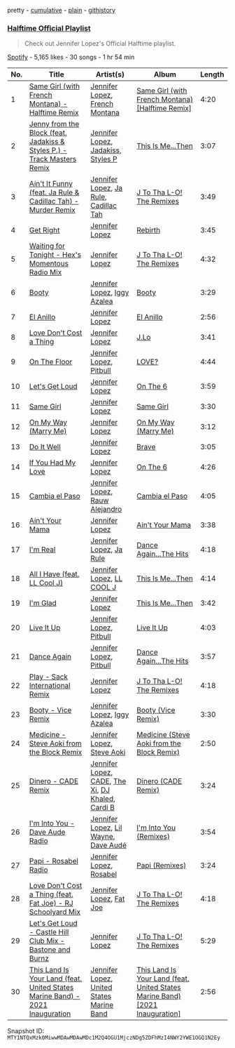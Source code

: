 pretty - [cumulative](/playlists/cumulative/37i9dQZF1DWTHhW4hDVUUi.md) - [plain](/playlists/plain/37i9dQZF1DWTHhW4hDVUUi) - [githistory](https://github.githistory.xyz/mackorone/spotify-playlist-archive/blob/main/playlists/plain/37i9dQZF1DWTHhW4hDVUUi)

### [Halftime Official Playlist](https://open.spotify.com/playlist/37i9dQZF1DWTHhW4hDVUUi)

> Check out Jennifer Lopez's Official Halftime playlist.

[Spotify](https://open.spotify.com/user/spotify) - 5,165 likes - 30 songs - 1 hr 54 min

| No. | Title | Artist(s) | Album | Length |
|---|---|---|---|---|
| 1 | [Same Girl \(with French Montana\) \- Halftime Remix](https://open.spotify.com/track/2Xar8bp6rKIY8bOogzQ1HZ) | [Jennifer Lopez](https://open.spotify.com/artist/2DlGxzQSjYe5N6G9nkYghR), [French Montana](https://open.spotify.com/artist/6vXTefBL93Dj5IqAWq6OTv) | [Same Girl \(with French Montana\) \[Halftime Remix\]](https://open.spotify.com/album/6BaYeNIzZzrIpAvGSRgcoc) | 4:20 |
| 2 | [Jenny from the Block \(feat\. Jadakiss & Styles P.\) \- Track Masters Remix](https://open.spotify.com/track/4ZOyH6KjomjlqCz3oFqglr) | [Jennifer Lopez](https://open.spotify.com/artist/2DlGxzQSjYe5N6G9nkYghR), [Jadakiss](https://open.spotify.com/artist/5pnbUBPifNnlusY8kTBivi), [Styles P](https://open.spotify.com/artist/2x8KDZdSONA3872CnhaAlX) | [This Is Me...Then](https://open.spotify.com/album/2NG4OLyeNMwcLqirwwwvs2) | 3:07 |
| 3 | [Ain't It Funny \(feat\. Ja Rule & Cadillac Tah\) \- Murder Remix](https://open.spotify.com/track/5ahFyKndeg1hqfmNumL3WF) | [Jennifer Lopez](https://open.spotify.com/artist/2DlGxzQSjYe5N6G9nkYghR), [Ja Rule](https://open.spotify.com/artist/1J2VVASYAamtQ3Bt8wGgA6), [Cadillac Tah](https://open.spotify.com/artist/1pYxANcOtFZSECxACjmCE8) | [J To Tha L\-O! The Remixes](https://open.spotify.com/album/1eqm8uDzngK88EvMfp4MOm) | 3:49 |
| 4 | [Get Right](https://open.spotify.com/track/0rLzyBecRbTpnBWvMtPVFR) | [Jennifer Lopez](https://open.spotify.com/artist/2DlGxzQSjYe5N6G9nkYghR) | [Rebirth](https://open.spotify.com/album/1fRr47hbp60yegltnsvkEH) | 3:45 |
| 5 | [Waiting for Tonight \- Hex's Momentous Radio Mix](https://open.spotify.com/track/5WD55ZJWhumwIDGau2Q9lM) | [Jennifer Lopez](https://open.spotify.com/artist/2DlGxzQSjYe5N6G9nkYghR) | [J To Tha L\-O! The Remixes](https://open.spotify.com/album/1eqm8uDzngK88EvMfp4MOm) | 4:32 |
| 6 | [Booty](https://open.spotify.com/track/6dshconh2KBbGxVh7GtSTC) | [Jennifer Lopez](https://open.spotify.com/artist/2DlGxzQSjYe5N6G9nkYghR), [Iggy Azalea](https://open.spotify.com/artist/5yG7ZAZafVaAlMTeBybKAL) | [Booty](https://open.spotify.com/album/5afRtOFscJUQq7nCbHR5Rn) | 3:29 |
| 7 | [El Anillo](https://open.spotify.com/track/2SpfMQ5TuKsMj1trNwrLVA) | [Jennifer Lopez](https://open.spotify.com/artist/2DlGxzQSjYe5N6G9nkYghR) | [El Anillo](https://open.spotify.com/album/4DnxvNqBLOdInzC0cI8Wzy) | 2:56 |
| 8 | [Love Don't Cost a Thing](https://open.spotify.com/track/1fgvJXlcZ7uIddMpqsqw0L) | [Jennifer Lopez](https://open.spotify.com/artist/2DlGxzQSjYe5N6G9nkYghR) | [J.Lo](https://open.spotify.com/album/76QqoE30i9HVwxtxYMkWXT) | 3:41 |
| 9 | [On The Floor](https://open.spotify.com/track/20zQZVyUNPbq8kZACdgYrh) | [Jennifer Lopez](https://open.spotify.com/artist/2DlGxzQSjYe5N6G9nkYghR), [Pitbull](https://open.spotify.com/artist/0TnOYISbd1XYRBk9myaseg) | [LOVE?](https://open.spotify.com/album/1RJ3ZqXAzt0rsJhs80AqRb) | 4:44 |
| 10 | [Let's Get Loud](https://open.spotify.com/track/42nSaPdT6g3ZIMHmKLlP2p) | [Jennifer Lopez](https://open.spotify.com/artist/2DlGxzQSjYe5N6G9nkYghR) | [On The 6](https://open.spotify.com/album/3Gby5NNeNYkMgAnrtEA3lc) | 3:59 |
| 11 | [Same Girl](https://open.spotify.com/track/6oWQXurUA9x29El6ioIqju) | [Jennifer Lopez](https://open.spotify.com/artist/2DlGxzQSjYe5N6G9nkYghR) | [Same Girl](https://open.spotify.com/album/2dfxmWlkqrhGbFDTi5Fkcb) | 3:30 |
| 12 | [On My Way \(Marry Me\)](https://open.spotify.com/track/0PjqDT5SzI91kgzGnylyOd) | [Jennifer Lopez](https://open.spotify.com/artist/2DlGxzQSjYe5N6G9nkYghR) | [On My Way \(Marry Me\)](https://open.spotify.com/album/66daDQM7cYuXqEC8BbRlXx) | 3:12 |
| 13 | [Do It Well](https://open.spotify.com/track/7AuaiJy9YTJRPeUlsvqgGm) | [Jennifer Lopez](https://open.spotify.com/artist/2DlGxzQSjYe5N6G9nkYghR) | [Brave](https://open.spotify.com/album/4NSDI1oYP5WvHXOefaTKnY) | 3:05 |
| 14 | [If You Had My Love](https://open.spotify.com/track/3x4yV0hW5Ve3TKhFkXSqFn) | [Jennifer Lopez](https://open.spotify.com/artist/2DlGxzQSjYe5N6G9nkYghR) | [On The 6](https://open.spotify.com/album/3Gby5NNeNYkMgAnrtEA3lc) | 4:26 |
| 15 | [Cambia el Paso](https://open.spotify.com/track/6w0hTf98ZNQm5GpfWeuoAk) | [Jennifer Lopez](https://open.spotify.com/artist/2DlGxzQSjYe5N6G9nkYghR), [Rauw Alejandro](https://open.spotify.com/artist/1mcTU81TzQhprhouKaTkpq) | [Cambia el Paso](https://open.spotify.com/album/5qSmLWlPnrhF2rgt54Y7GC) | 4:05 |
| 16 | [Ain't Your Mama](https://open.spotify.com/track/2hgzdQdnfWwtdpZbhZlV72) | [Jennifer Lopez](https://open.spotify.com/artist/2DlGxzQSjYe5N6G9nkYghR) | [Ain't Your Mama](https://open.spotify.com/album/5Bd99eGJKXoRMnqgqWlWmp) | 3:38 |
| 17 | [I'm Real](https://open.spotify.com/track/0O4Ub1IHsHkDABK6LKHHWK) | [Jennifer Lopez](https://open.spotify.com/artist/2DlGxzQSjYe5N6G9nkYghR), [Ja Rule](https://open.spotify.com/artist/1J2VVASYAamtQ3Bt8wGgA6) | [Dance Again...The Hits](https://open.spotify.com/album/7LN1DM2rLG5GFezakJF4vk) | 4:18 |
| 18 | [All I Have \(feat\. LL Cool J\)](https://open.spotify.com/track/3kgutGd839IOYRl6ekeq6V) | [Jennifer Lopez](https://open.spotify.com/artist/2DlGxzQSjYe5N6G9nkYghR), [LL COOL J](https://open.spotify.com/artist/1P8IfcNKwrkQP5xJWuhaOC) | [This Is Me...Then](https://open.spotify.com/album/2NG4OLyeNMwcLqirwwwvs2) | 4:14 |
| 19 | [I'm Glad](https://open.spotify.com/track/7AUfOfYTfiHhgg2Pw1aTpw) | [Jennifer Lopez](https://open.spotify.com/artist/2DlGxzQSjYe5N6G9nkYghR) | [This Is Me...Then](https://open.spotify.com/album/2NG4OLyeNMwcLqirwwwvs2) | 3:42 |
| 20 | [Live It Up](https://open.spotify.com/track/2FHdoPa5aWaAmjuf362KJ0) | [Jennifer Lopez](https://open.spotify.com/artist/2DlGxzQSjYe5N6G9nkYghR), [Pitbull](https://open.spotify.com/artist/0TnOYISbd1XYRBk9myaseg) | [Live It Up](https://open.spotify.com/album/5fnPOybc8Zo7IYvWbvrCKR) | 4:03 |
| 21 | [Dance Again](https://open.spotify.com/track/4d2hD63oUGU3s7L66JD0BE) | [Jennifer Lopez](https://open.spotify.com/artist/2DlGxzQSjYe5N6G9nkYghR), [Pitbull](https://open.spotify.com/artist/0TnOYISbd1XYRBk9myaseg) | [Dance Again...The Hits](https://open.spotify.com/album/7LN1DM2rLG5GFezakJF4vk) | 3:57 |
| 22 | [Play \- Sack International Remix](https://open.spotify.com/track/2Bx049h1X53Ov5cPva1NZj) | [Jennifer Lopez](https://open.spotify.com/artist/2DlGxzQSjYe5N6G9nkYghR) | [J To Tha L\-O! The Remixes](https://open.spotify.com/album/1eqm8uDzngK88EvMfp4MOm) | 4:18 |
| 23 | [Booty \- Vice Remix](https://open.spotify.com/track/60jlpLJCCsDrKRff4eUDA2) | [Jennifer Lopez](https://open.spotify.com/artist/2DlGxzQSjYe5N6G9nkYghR), [Iggy Azalea](https://open.spotify.com/artist/5yG7ZAZafVaAlMTeBybKAL) | [Booty \(Vice Remix\)](https://open.spotify.com/album/5vh6wTqgb6NUTd0AulPmK2) | 3:30 |
| 24 | [Medicine \- Steve Aoki from the Block Remix](https://open.spotify.com/track/5OPrQhuX6OP06gGtYS1S0f) | [Jennifer Lopez](https://open.spotify.com/artist/2DlGxzQSjYe5N6G9nkYghR), [Steve Aoki](https://open.spotify.com/artist/77AiFEVeAVj2ORpC85QVJs) | [Medicine \(Steve Aoki from the Block Remix\)](https://open.spotify.com/album/5aUhH2lFb3Qrj0ngazduEQ) | 2:50 |
| 25 | [Dinero \- CADE Remix](https://open.spotify.com/track/2hNCD8HetvTzRmrOWOouvh) | [Jennifer Lopez](https://open.spotify.com/artist/2DlGxzQSjYe5N6G9nkYghR), [CADE](https://open.spotify.com/artist/0CEK8AzyeD5ZUdUloB6yQV), [The Xi](https://open.spotify.com/artist/0hPN7wtnYHPWh31Ryxk85x), [DJ Khaled](https://open.spotify.com/artist/0QHgL1lAIqAw0HtD7YldmP), [Cardi B](https://open.spotify.com/artist/4kYSro6naA4h99UJvo89HB) | [Dinero \(CADE Remix\)](https://open.spotify.com/album/75qv2xhOcSTAsSttZMGV53) | 3:24 |
| 26 | [I'm Into You \- Dave Aude Radio](https://open.spotify.com/track/6jVTS4ntjoYoHrwgxM7m48) | [Jennifer Lopez](https://open.spotify.com/artist/2DlGxzQSjYe5N6G9nkYghR), [Lil Wayne](https://open.spotify.com/artist/55Aa2cqylxrFIXC767Z865), [Dave Audé](https://open.spotify.com/artist/1vWImodgVqIgTUkekGEfR9) | [I'm Into You \(Remixes\)](https://open.spotify.com/album/2bJcmB95Ft07FAZsIUSzVh) | 3:54 |
| 27 | [Papi \- Rosabel Radio](https://open.spotify.com/track/6nq5VKMm8jc7ocZunJmprv) | [Jennifer Lopez](https://open.spotify.com/artist/2DlGxzQSjYe5N6G9nkYghR), [Rosabel](https://open.spotify.com/artist/04RXSUzDTSz2OIOvlAYVAv) | [Papi \(Remixes\)](https://open.spotify.com/album/5TgNttysHVjCbGudLHqV2q) | 3:24 |
| 28 | [Love Don't Cost a Thing \(feat\. Fat Joe\) \- RJ Schoolyard Mix](https://open.spotify.com/track/4rblLT91sVtNHNi52yv1uG) | [Jennifer Lopez](https://open.spotify.com/artist/2DlGxzQSjYe5N6G9nkYghR), [Fat Joe](https://open.spotify.com/artist/3ScY9CQxNLQei8Umvpx5g6) | [J To Tha L\-O! The Remixes](https://open.spotify.com/album/1eqm8uDzngK88EvMfp4MOm) | 4:18 |
| 29 | [Let's Get Loud \- Castle Hill Club Mix \- Bastone and Burnz](https://open.spotify.com/track/4HRCX7sFKqs2Hj0b9Nglj9) | [Jennifer Lopez](https://open.spotify.com/artist/2DlGxzQSjYe5N6G9nkYghR) | [J To Tha L\-O! The Remixes](https://open.spotify.com/album/1eqm8uDzngK88EvMfp4MOm) | 5:29 |
| 30 | [This Land Is Your Land \(feat\. United States Marine Band\) \- 2021 Inauguration](https://open.spotify.com/track/3Qi3YhHKQs7gA8BKAkuWbS) | [Jennifer Lopez](https://open.spotify.com/artist/2DlGxzQSjYe5N6G9nkYghR), [United States Marine Band](https://open.spotify.com/artist/3QeUCeRZhvSxjokyg2zImM) | [This Land Is Your Land \(feat\. United States Marine Band\) \[2021 Inauguration\]](https://open.spotify.com/album/0ABSa2wDLDCz5yhINC2cOe) | 2:56 |

Snapshot ID: `MTY1NTQxMzk0MiwwMDAwMDAwMDc1M2Q4OGU1MjczNDg5ZDFhMzI4NWY2YWE1OGQ1N2Ey`
